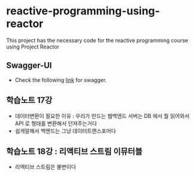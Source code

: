 # reactive-programming-using-reactor
This project has the necessary code for the reactive programming course using Project Reactor

## Swagger-UI

-   Check the following [link](http://localhost:8080/movies/swagger-ui.html) for swagger.

## 학습노트 17강
- 데이터변환이 필요한 이유 : 우리가 만드는 웹백엔드 서버는 DB 에서 뭘 읽어와서 API 로 형태를 변환해서 던져주는거다
- 쉽게말해서 백엔드는 그냥 데이터트랜스포머다

## 학습노트 18강 : 리액티브 스트림 이뮤터블
- 리액티브 스트림은 불변이다